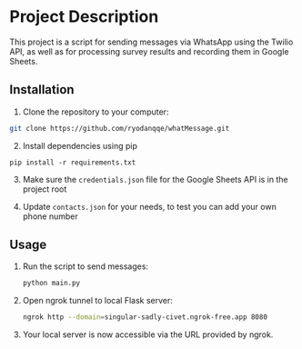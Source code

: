 ﻿# Project Description

This project is a script for sending messages via WhatsApp using the Twilio API, as well as for processing survey results and recording them in Google Sheets.

## Installation

1. Clone the repository to your computer:

```bash
git clone https://github.com/ryodanqqe/whatMessage.git
```

2. Install dependencies using pip
```
pip install -r requirements.txt
```

3. Make sure the `credentials.json` file for the Google Sheets API is in the project root

4. Update `contacts.json` for your needs, to test you can add your own phone number


## Usage

1. Run the script to send messages:
    ```bash
    python main.py
    ```

2. Open ngrok tunnel to local Flask server:
    ```bash
    ngrok http --domain=singular-sadly-civet.ngrok-free.app 8080
    ```

3. Your local server is now accessible via the URL provided by ngrok.
